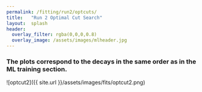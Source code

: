 ```yaml
---
permalink: /fitting/run2/optcuts/
title:   "Run 2 Optimal Cut Search"
layout:  splash
header:
  overlay_filter: rgba(0,0,0,0.8)
  overlay_image: /assets/images/mlheader.jpg
---
```


### The plots correspond to the decays in the same order as in the ML training section.
![optcut2]({{ site.url }}/assets/images/fits/optcut2.png)
